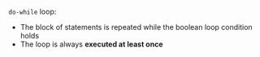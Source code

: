 `do-while` loop:
- The block of statements is repeated while the boolean loop condition holds
- The loop is always **executed at least once**